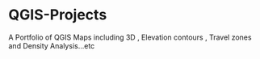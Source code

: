 # QGIS-Projects
A Portfolio of QGIS Maps including 3D , Elevation contours , Travel zones and Density Analysis...etc
